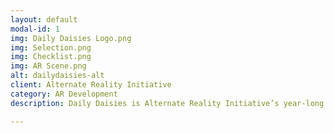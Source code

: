 ```yaml
---
layout: default
modal-id: 1
img: Daily Daisies Logo.png
img: Selection.png
img: Checklist.png
img: AR Scene.png
alt: dailydaisies-alt
client: Alternate Reality Initiative
category: AR Development
description: Daily Daisies is Alternate Reality Initiative’s year-long project where members developed and designed an augmented reality wellness app. The app aims to promote the user’s wellbeing through a generation of weekly and daily wellness tasks to nurture a collection of augmented reality plants. I guided members to design the user interface and gamification features to improve the wellness app’s user experience and encourage users to take care of their virtual plants often. 

---
```

